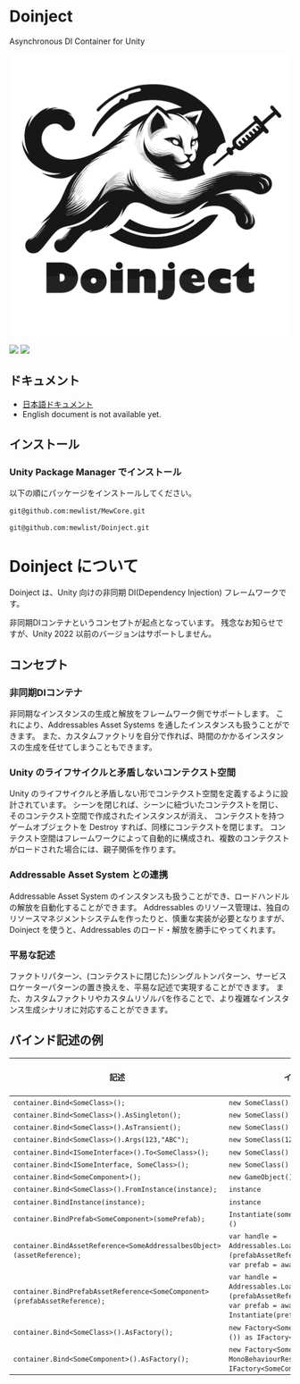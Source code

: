 # Doinject
Asynchronous DI Container for Unity

![Logo.svg](Documentation%7E/images/Logo.svg)

![](https://img.shields.io/badge/unity-2023.2%20or%20later-green?logo=unity)
[![](https://img.shields.io/badge/license-MIT-blue)](https://github.com/mewlist/MewAssets/blob/main/LICENSE)

## ドキュメント

* [日本語ドキュメント](https://mewlist.github.io/Doinject)
* English document is not available yet.

## インストール

### Unity Package Manager でインストール

以下の順にパッケージをインストールしてください。

```
git@github.com:mewlist/MewCore.git
```

```
git@github.com:mewlist/Doinject.git
```

# Doinject について

Doinject は、Unity 向けの非同期 DI(Dependency Injection) フレームワークです。

非同期DIコンテナというコンセプトが起点となっています。
残念なお知らせですが、Unity 2022 以前のバージョンはサポートしません。

## コンセプト

### 非同期DIコンテナ

非同期なインスタンスの生成と解放をフレームワーク側でサポートします。
これにより、Addressables Asset Systems を通したインスタンスも扱うことができます。
また、カスタムファクトリを自分で作れば、時間のかかるインスタンスの生成を任せてしまうこともできます。

### Unity のライフサイクルと矛盾しないコンテクスト空間

Unity のライフサイクルと矛盾しない形でコンテクスト空間を定義するように設計されています。
シーンを閉じれば、シーンに紐づいたコンテクストを閉じ、そのコンテクスト空間で作成されたインスタンスが消え、
コンテクストを持つゲームオブジェクトを Destroy すれば、同様にコンテクストを閉じます。
コンテクスト空間はフレームワークによって自動的に構成され、複数のコンテクストがロードされた場合には、親子関係を作ります。

### Addressable Asset System との連携

Addressable Asset System のインスタンスも扱うことができ、ロードハンドルの解放を自動化することができます。
Addressables のリソース管理は、独自のリソースマネジメントシステムを作ったりと、慎重な実装が必要となりますが、
Doinject を使うと、Addressables のロード・解放を勝手にやってくれます。

### 平易な記述

ファクトリパターン、(コンテクストに閉じた)シングルトンパターン、サービスロケーターパターンの置き換えを、平易な記述で実現することができます。
また、カスタムファクトリやカスタムリゾルバを作ることで、より複雑なインスタンス生成シナリオに対応することができます。

## バインド記述の例

| 記述                                                                                  | インスタンス (仮想コード)                                                                                                                                                                        | インスタンスタイプ |
|-------------------------------------------------------------------------------------|---------------------------------------------------------------------------------------------------------------------------------------------------------------------------------------|-----------|
| ```container.Bind<SomeClass>();```                                                  | ```new SomeClass()```                                                                                                                                                                 | cached    |
| ```container.Bind<SomeClass>().AsSingleton();```　                                   | ```new SomeClass()```                                                                                                                                                                 | singleton |
| ```container.Bind<SomeClass>().AsTransient();```　                                   | ```new SomeClass()```                                                                                                                                                                 | transient |
| ```container.Bind<SomeClass>().Args(123,"ABC");```　                                 | ```new SomeClass(123, "abc")```                                                                                                                                                       | cached    |
| ```container.Bind<ISomeInterface>().To<SomeClass>();```　                            | ```new SomeClass() as ISomeInterface```                                                                                                                                               | cached    |
| ```container.Bind<ISomeInterface, SomeClass>();```　                                 | ```new SomeClass() as ISomeInterface```                                                                                                                                               | cached    |
| ```container.Bind<SomeComponent>();```                                              | ```new GameObject().AddComponent<SomeComponent>()```                                                                                                                                  | cached    |
| ```container.Bind<SomeClass>().FromInstance(instance);```                           | ```instance```                                                                                                                                                                        | instance  |
| ```container.BindInstance(instance);```                                             | ```instance```                                                                                                                                                                        | instance  |
| ```container.BindPrefab<SomeComponent>(somePrefab);```                              | ```Instantiate(somePrefab).GetComponent<SomeComponent>()```                                                                                                                           | cached    |
| ```container.BindAssetReference<SomeAddressalbesObject>(assetReference);```    | ```var handle = Addressables.LoadAssetAsync<GameObject>(prefabAssetReference)```<br/>```var prefab = await handle.Task```                                                             | instance  |
| ```container.BindPrefabAssetReference<SomeComponent>(prefabAssetReference);``` | ```var handle = Addressables.LoadAssetAsync<GameObject>(prefabAssetReference)```<br/>```var prefab = await handle.Task```<br/>```Instantiate(prefab).GetComponent<SomeComponent>()``` | cached    |
| ```container.Bind<SomeClass>().AsFactory();```                                      | ```new Factory<SomeClass>(new TypeResolver<SomeClass>()) as IFactory<SomeClass>```                                                                                                    | factory   |
| ```container.Bind<SomeComponent>().AsFactory();```                                  | ```new Factory<SomeComponent>(new MonoBehaviourResolver())) as IFactory<SomeComponent>```                                                                                             | factory   |




